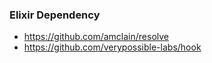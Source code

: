 ### Elixir Dependency

- https://github.com/amclain/resolve
- https://github.com/verypossible-labs/hook
